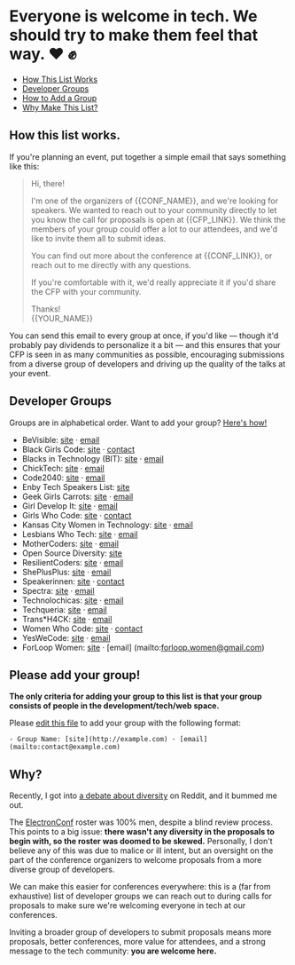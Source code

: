 # Everyone is welcome in tech. We should try to make them feel that way. ❤️ ✊

- [How This List Works](#how-this-list-works)
- [Developer Groups](#developer-groups)
- [How to Add a Group](#please-add-your-group)
- [Why Make This List?](#why)

## How this list works.

If you're planning an event, put together a simple email that says something like this:

> Hi, there!
> 
> I'm one of the organizers of {{CONF_NAME}}, and we're looking for speakers. We wanted to reach out to your community directly to let you know the call for proposals is open at {{CFP_LINK}}. We think the members of your group could offer a lot to our attendees, and we'd like to invite them all to submit ideas.
> 
> You can find out more about the conference at {{CONF_LINK}}, or reach out to me directly with any questions.
>
> If you're comfortable with it, we'd really appreciate it if you'd share the CFP with your community.
>
> Thanks!  
> {{YOUR_NAME}}

You can send this email to every group at once, if you'd like — though it'd probably pay dividends to personalize it a bit — and this ensures that your CFP is seen in as many communities as possible, encouraging submissions from a diverse group of developers and driving up the quality of the talks at your event.

## Developer Groups

Groups are in alphabetical order. Want to add your group? [Here's how!](#please-add-your-group)

- BeVisible: [site](http://bevisible.soy/) · [email](mailto:contact@bevisible.soy)
- Black Girls Code: [site](http://www.blackgirlscode.com/) · [contact](http://www.blackgirlscode.com/contact-us.html)
- Blacks in Technology (BIT): [site](https://www.blacksintechnology.net) · [email](mailto:contactus@blacksintechnology.net)
- ChickTech: [site](https://chicktech.org/) · [email](mailto:info@chicktech.org)
- Code2040: [site](http://www.code2040.org/mission/) · [email](mailto:info@code2040.org)
- Enby Tech Speakers List: [site](https://enbytech.github.io/) 
- Geek Girls Carrots: [site](http://gocarrots.org) · [email](mailto:hello@gocarrots.org)
- Girl Develop It: [site](https://www.girldevelopit.com) · [email](mailto:partnerships@girldevelopit.com)
- Girls Who Code: [site](https://girlswhocode.com) · [contact](https://girlswhocode.com/contact-us/)
- Kansas City Women in Technology: [site](http://www.kcwomenintech.org) · [email](mailto:info@kcwomenintech.org)
- Lesbians Who Tech: [site](https://lesbianswhotech.org/about) · [email](mailto:patty@lesbianswhotech.org)
- MotherCoders: [site](http://www.mothercoders.org/) · [email](mailto:info@mothercoders.org)
- Open Source Diversity: [site](https://opensourcediversity.org)
- ResilientCoders: [site](http://www.resilientcoders.org/) · [email](mailto:david@resilientcoders.org)
- ShePlusPlus: [site](http://sheplusplus.org) · [email](mailto:sheplusplus.ambassadors@gmail.com)
- Speakerinnen: [site](https://speakerinnen.org) · [contact](https://speakerinnen.org/en/contact)
- Spectra: [site](https://sospectra.com) · [email](mailto:hello@sospectra.com)
- Technolochicas: [site](http://technolochicas.org/) · [email](mailto:technolochicas@ncwit.org)
- Techqueria: [site](https://techqueria.org/) · [email](mailto:organizers@techqueria.org)
- Trans\*H4CK: [site](http://transhack.org) · [email](mailto:hello@transhack.org)
- Women Who Code: [site](https://www.womenwhocode.com/about) · [contact](https://www.womenwhocode.com/networks)
- YesWeCode: [site](https://www.yeswecode.org/) · [email](mailto:info@yeswecode.org)
- ForLoop Women: [site](https://www.forloop.africa/) · [email] (mailto:forloop.women@gmail.com)

## Please add your group!

**The only criteria for adding your group to this list is that your group consists of people in the development/tech/web space.**

Please [edit this file](https://github.com/jlengstorf/awesome-speaker-diversity/edit/master/README.md) to add your group with the following format:

```
- Group Name: [site](http://example.com) · [email](mailto:contact@example.com)
```

## Why?

Recently, I got into [a debate about diversity](https://www.reddit.com/r/javascript/comments/6f8u2s/githubs_electronconf_postponed_because_all_the/digz7hb/) on Reddit, and it bummed me out.

The [ElectronConf](http://electronconf.com/) roster was 100% men, despite a blind review process. This points to a big issue: **there wasn't any diversity in the proposals to begin with, so the roster was doomed to be skewed.** Personally, I don't believe any of this was due to malice or ill intent, but an oversight on the part of the conference organizers to welcome proposals from a more diverse group of developers.

We can make this easier for conferences everywhere: this is a (far from exhaustive) list of developer groups we can reach out to during calls for proposals to make sure we're welcoming everyone in tech at our conferences.

Inviting a broader group of developers to submit proposals means more proposals, better conferences, more value for attendees, and a strong message to the tech community: **you are welcome here.**

